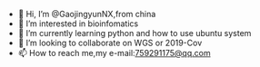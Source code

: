 - 👋 Hi, I’m @GaojingyunNX,from china
- 👀 I’m interested in bioinfomatics  
- 🌱 I’m currently learning python and how to use ubuntu system
- 💞️ I’m looking to collaborate on WGS or 2019-Cov 
- 📫 How to reach me,my e-mail:759291175@qq.com

<!---
GaojingyunNX/GaojingyunNX is a ✨ special ✨ repository because its `README.md` (this file) appears on your GitHub profile.
You can click the Preview link to take a look at your changes.
--->
